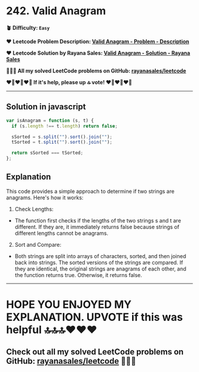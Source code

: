 # 242. Valid Anagram

**🪴 Difficulty: `Easy`**

**❤️ Leetcode Problem Description: [Valid Anagram - Problem - Description](https://leetcode.com/problems/valid-anagram/description/)**

**❤️ Leetcode Solution by Rayana Sales: [Valid Anagram - Solution - Rayana Sales](https://leetcode.com/problems/valid-anagram/solutions/5691281/simple-beginner-friendly-javascript-solution-explanation/)**

**💁🏻‍♀️ All my solved LeetCode problems on GitHub: [rayanasales/leetcode](https://github.com/rayanasales/leetcode)**

**❤️‍🔥❤️‍🔥❤️‍🔥 If it's help, please up 🔝 vote! ❤️‍🔥❤️‍🔥❤️‍🔥**

---

## Solution in javascript

```js
var isAnagram = function (s, t) {
  if (s.length !== t.length) return false;

  sSorted = s.split("").sort().join("");
  tSorted = t.split("").sort().join("");

  return sSorted === tSorted;
};
```

## Explanation

This code provides a simple approach to determine if two strings are anagrams. Here's how it works:

1. Check Lengths:

- The function first checks if the lengths of the two strings s and t are different. If they are, it immediately returns false because strings of different lengths cannot be anagrams.

2. Sort and Compare:

- Both strings are split into arrays of characters, sorted, and then joined back into strings.
  The sorted versions of the strings are compared. If they are identical, the original strings are anagrams of each other, and the function returns true. Otherwise, it returns false.

---

# **HOPE YOU ENJOYED MY EXPLANATION. UPVOTE if this was helpful 🔝🔝🔝❤️❤️❤️**

## **Check out all my solved LeetCode problems on GitHub: [rayanasales/leetcode](https://github.com/rayanasales/leetcode) 🤙😚🤘**
